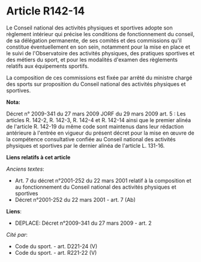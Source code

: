 # Article R142-14

Le Conseil national des activités physiques et sportives adopte son règlement intérieur qui précise les conditions de
fonctionnement du conseil, de sa délégation permanente, de ses comités et des commissions qu'il constitue éventuellement en
son sein, notamment pour la mise en place et le suivi de l'Observatoire des activités physiques, des pratiques sportives et
des métiers du sport, et pour les modalités d'examen des règlements relatifs aux équipements sportifs.

La composition de ces commissions est fixée par arrêté du ministre chargé des sports sur proposition du Conseil national des
activités physiques et sportives.

**Nota:**

Décret n° 2009-341 du 27 mars 2009 JORF du 29 mars 2009 art. 5 : Les articles R. 142-2, R. 142-3, R. 142-4 et R. 142-14 ainsi
que le premier alinéa de l'article R. 142-19 du même code sont maintenus dans leur rédaction antérieure à l'entrée en vigueur
du présent décret pour la mise en œuvre de la compétence consultative confiée au Conseil national des activités physiques et
sportives par le dernier alinéa de l'article L. 131-16.

**Liens relatifs à cet article**

_Anciens textes_:

  - Art. 7 du décret n°2001-252 du 22 mars 2001 relatif à la composition et au fonctionnement du Conseil national des activités physiques et sportives
  - Décret n°2001-252 du 22 mars 2001 - art. 7 (Ab)

**Liens**:

  - DEPLACE: Décret n°2009-341 du 27 mars 2009 - art. 2

_Cité par_:

  - Code du sport. - art. D221-24 (V)
  - Code du sport. - art. R221-22 (V)
